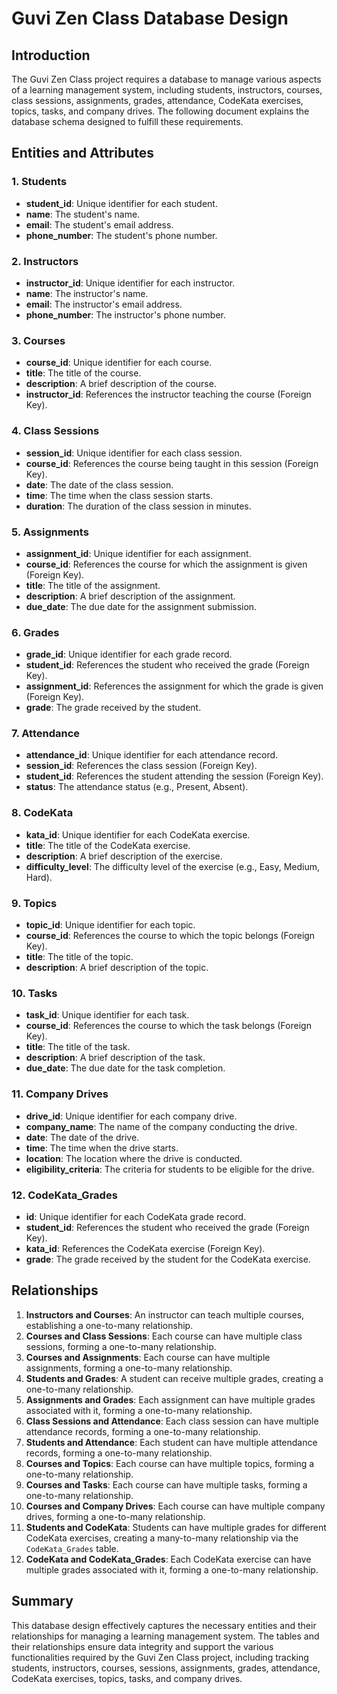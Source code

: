 # Guvi Zen Class Database Design

## Introduction

The Guvi Zen Class project requires a database to manage various aspects of a learning management system, including students, instructors, courses, class sessions, assignments, grades, attendance, CodeKata exercises, topics, tasks, and company drives. The following document explains the database schema designed to fulfill these requirements.

## Entities and Attributes

### 1. Students
- **student_id**: Unique identifier for each student.
- **name**: The student's name.
- **email**: The student's email address.
- **phone_number**: The student's phone number.

### 2. Instructors
- **instructor_id**: Unique identifier for each instructor.
- **name**: The instructor's name.
- **email**: The instructor's email address.
- **phone_number**: The instructor's phone number.

### 3. Courses
- **course_id**: Unique identifier for each course.
- **title**: The title of the course.
- **description**: A brief description of the course.
- **instructor_id**: References the instructor teaching the course (Foreign Key).

### 4. Class Sessions
- **session_id**: Unique identifier for each class session.
- **course_id**: References the course being taught in this session (Foreign Key).
- **date**: The date of the class session.
- **time**: The time when the class session starts.
- **duration**: The duration of the class session in minutes.

### 5. Assignments
- **assignment_id**: Unique identifier for each assignment.
- **course_id**: References the course for which the assignment is given (Foreign Key).
- **title**: The title of the assignment.
- **description**: A brief description of the assignment.
- **due_date**: The due date for the assignment submission.

### 6. Grades
- **grade_id**: Unique identifier for each grade record.
- **student_id**: References the student who received the grade (Foreign Key).
- **assignment_id**: References the assignment for which the grade is given (Foreign Key).
- **grade**: The grade received by the student.

### 7. Attendance
- **attendance_id**: Unique identifier for each attendance record.
- **session_id**: References the class session (Foreign Key).
- **student_id**: References the student attending the session (Foreign Key).
- **status**: The attendance status (e.g., Present, Absent).

### 8. CodeKata
- **kata_id**: Unique identifier for each CodeKata exercise.
- **title**: The title of the CodeKata exercise.
- **description**: A brief description of the exercise.
- **difficulty_level**: The difficulty level of the exercise (e.g., Easy, Medium, Hard).

### 9. Topics
- **topic_id**: Unique identifier for each topic.
- **course_id**: References the course to which the topic belongs (Foreign Key).
- **title**: The title of the topic.
- **description**: A brief description of the topic.

### 10. Tasks
- **task_id**: Unique identifier for each task.
- **course_id**: References the course to which the task belongs (Foreign Key).
- **title**: The title of the task.
- **description**: A brief description of the task.
- **due_date**: The due date for the task completion.

### 11. Company Drives
- **drive_id**: Unique identifier for each company drive.
- **company_name**: The name of the company conducting the drive.
- **date**: The date of the drive.
- **time**: The time when the drive starts.
- **location**: The location where the drive is conducted.
- **eligibility_criteria**: The criteria for students to be eligible for the drive.

### 12. CodeKata_Grades
- **id**: Unique identifier for each CodeKata grade record.
- **student_id**: References the student who received the grade (Foreign Key).
- **kata_id**: References the CodeKata exercise (Foreign Key).
- **grade**: The grade received by the student for the CodeKata exercise.

## Relationships

1. **Instructors and Courses**: An instructor can teach multiple courses, establishing a one-to-many relationship.
2. **Courses and Class Sessions**: Each course can have multiple class sessions, forming a one-to-many relationship.
3. **Courses and Assignments**: Each course can have multiple assignments, forming a one-to-many relationship.
4. **Students and Grades**: A student can receive multiple grades, creating a one-to-many relationship.
5. **Assignments and Grades**: Each assignment can have multiple grades associated with it, forming a one-to-many relationship.
6. **Class Sessions and Attendance**: Each class session can have multiple attendance records, forming a one-to-many relationship.
7. **Students and Attendance**: Each student can have multiple attendance records, forming a one-to-many relationship.
8. **Courses and Topics**: Each course can have multiple topics, forming a one-to-many relationship.
9. **Courses and Tasks**: Each course can have multiple tasks, forming a one-to-many relationship.
10. **Courses and Company Drives**: Each course can have multiple company drives, forming a one-to-many relationship.
11. **Students and CodeKata**: Students can have multiple grades for different CodeKata exercises, creating a many-to-many relationship via the `CodeKata_Grades` table.
12. **CodeKata and CodeKata_Grades**: Each CodeKata exercise can have multiple grades associated with it, forming a one-to-many relationship.

## Summary

This database design effectively captures the necessary entities and their relationships for managing a learning management system. The tables and their relationships ensure data integrity and support the various functionalities required by the Guvi Zen Class project, including tracking students, instructors, courses, sessions, assignments, grades, attendance, CodeKata exercises, topics, tasks, and company drives.
